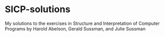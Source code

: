 # SICP-solutions
My solutions to the exercises in Structure and Interpretation of Computer Programs by Harold Abelson, Gerald Sussman, and Julie Sussman
